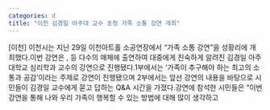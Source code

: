 ```yaml
---
categories: d
title: "이천 김경일 아주대 교수 초청 가족 소통 강연 개최"
---
```

[이천] 이천시는 지난 29일 이천아트홀 소공연장에서 “가족 소통 강연”을 성황리에 개최했다.이번 강연은 ,  등 다수의 매체에 출연하여 대중에게 친숙하게 알려진 김경일 아주대학교 심리학과 교수의 강연으로 진행됐다.1부에서는 ‘가족이 추구해야 하는 최고의 소통과 공감’이라는 주제로 강연이 진행됐으며 2부에서는 앞선 강연의 내용을 바탕으로 시민들이 김경일 교수에게 묻고 답하는 Q&A 시간을 가졌다.강연에 참석한 시민들은 “이번 강연을 통해 나와 우리 가족이 행복할 수 있는 방법에 대해 많이 생각하고